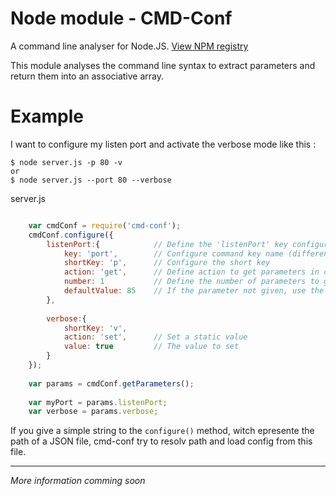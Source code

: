 Node module - **CMD-Conf**
==========================
A command line analyser for Node.JS.
[View NPM registry](https://npmjs.org/package/cmd-conf)

This module analyses the command line syntax to extract parameters 
and return them into an associative array.


# Example
I want to configure my listen port and activate the verbose mode like this :

	$ node server.js -p 80 -v
	or
	$ node server.js --port 80 --verbose

server.js
```javascript

	var cmdConf = require('cmd-conf');
	cmdConf.configure({
		listenPort:{			// Define the 'listenPort' key configuration
			key: 'port',		// Configure command key name (different than param key)
			shortKey: 'p',		// Configure the short key
			action: 'get',		// Define action to get parameters in commande line.
			number: 1			// Define the number of parameters to get. (They must be consecutive)
			defaultValue: 85	// If the parameter not given, use the default value;
		},
		
		verbose:{
			shortKey: 'v',
			action: 'set',		// Set a static value
			value: true			// The value to set
		}
	});
	
	var params = cmdConf.getParameters();
	
	var myPort = params.listenPort;
	var verbose = params.verbose;
```
If you give a simple string to the `configure()` method, witch epresente the path of 
a JSON file, cmd-conf try to resolv path and load config from this file.


-----------------------------------------------------------------
_More information comming soon_